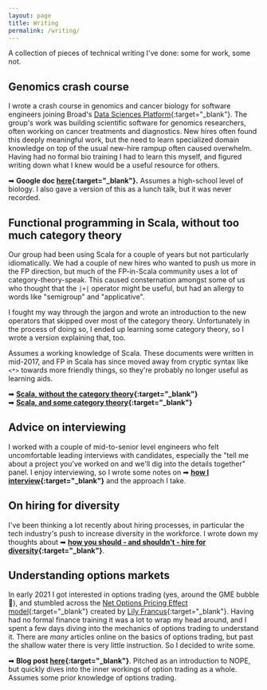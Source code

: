 ```yaml
---
layout: page
title: Writing
permalink: /writing/
---
```


A collection of pieces of technical writing I've done: some for work, some not.

## Genomics crash course

I wrote a crash course in genomics and cancer biology for software engineers joining Broad's [Data Sciences Platform](https://www.broadinstitute.org/data-sciences-platform){:target="_blank"}. The group's work was building scientific software for genomics researchers, often working on cancer treatments and diagnostics. New hires often found this deeply meaningful work, but the need to learn specialized domain knowledge on top of the usual new-hire rampup often caused overwhelm. Having had no formal bio training I had to learn this myself, and figured writing down what I knew would be a useful resource for others.

➡ **Google doc [here](https://docs.google.com/document/d/1-C_BI4mx0Amjxac7G908Wtmfuc_N8O4_UqSDPiZu_bo/edit?usp=sharing){:target="_blank"}.** Assumes a high-school level of biology. I also gave a version of this as a lunch talk, but it was never recorded.

## Functional programming in Scala, without too much category theory

Our group had been using Scala for a couple of years but not particularly idiomatically. We had a couple of new hires who wanted to push us more in the FP direction, but much of the FP-in-Scala community uses a lot of category-theory-speak. This caused consternation amongst some of us who thought that the `|+|` operator might be useful, but had an allergy to words like "semigroup" and "applicative".

I fought my way through the jargon and wrote an introduction to the new operators that skipped over most of the category theory. Unfortunately in the process of doing so, I ended up learning some category theory, so I wrote a version explaining that, too.

Assumes a working knowledge of Scala. These documents were written in mid-2017, and FP in Scala has since moved away from cryptic syntax like `<*>` towards more friendly things, so they're probably no longer useful as learning aids.

➡ **[Scala, without the category theory](https://docs.google.com/document/d/1peDiNwaWE-M8CH4IaDCbxCiscqYrYLhl/edit#){:target="_blank"}**  
➡ **[Scala, and some category theory](https://docs.google.com/document/d/1d3oi2t1Yz7XX9zVpuFeLSeXb_N09_tCJ/edit){:target="_blank"}**


## Advice on interviewing

I worked with a couple of mid-to-senior level engineers who felt uncomfortable leading interviews with candidates, especially the "tell me about a project you've worked on and we'll dig into the details together" panel. I enjoy interviewing, so I wrote some notes on ➡ **[how I interview](https://docs.google.com/document/d/1qNeXN_E_na_KXsZMaXRfYQcoT-0w59yjdmN1B7Tst68/edit#){:target="_blank"}** and the approach I take.

## On hiring for diversity

I've been thinking a lot recently about hiring processes, in particular the tech industry's push to increase diversity in the workforce. I wrote down my thoughts about ➡ **[how you should - and shouldn't - hire for diversity](/hiring-diversity){:target="_blank"}**.

## Understanding options markets

In early 2021 I got interested in options trading (yes, around the GME bubble 🚀), and stumbled across the [Net Options Pricing Effect model](https://www.scribd.com/document/487296659/Investigating-Delta-Gamma-Hedging-Impact-on-SPY-Returns-2007-2020){:target="_blank"} created by [Lily Francus](https://twitter.com/nope_its_lily){:target="_blank"}. Having had no formal finance training it was a lot to wrap my head around, and I spent a few days diving into the mechanics of options trading to understand it. There are _many_ articles online on the  basics of options trading, but past the shallow water there is very little instruction. So I decided to write some.

➡ **Blog post [here](https://helgridly.github.io/finstuff/understanding-NOPE/){:target="_blank"}**. Pitched as an introduction to NOPE, but quickly dives into the inner workings of option trading as a whole. Assumes some prior knowledge of options trading.